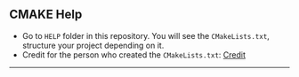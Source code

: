 ## CMAKE Help

- Go to `HELP` folder in this repository. You will see the `CMakeLists.txt`, structure your project depending on it.
- Credit for the person who created the `CMakeLists.txt`: [Credit](https://github.com/ripcode0)

---
